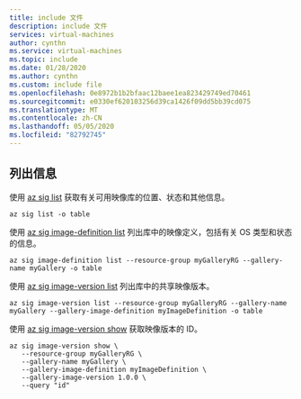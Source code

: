 ```yaml
---
title: include 文件
description: include 文件
services: virtual-machines
author: cynthn
ms.service: virtual-machines
ms.topic: include
ms.date: 01/28/2020
ms.author: cynthn
ms.custom: include file
ms.openlocfilehash: 0e8972b1b2bfaac12baee1ea823429749ed70461
ms.sourcegitcommit: e0330ef620103256d39ca1426f09dd5bb39cd075
ms.translationtype: MT
ms.contentlocale: zh-CN
ms.lasthandoff: 05/05/2020
ms.locfileid: "82792745"
---
```

## <a name="list-information"></a>列出信息

使用 [az sig list](/cli/azure/sig#az-sig-list) 获取有关可用映像库的位置、状态和其他信息。

```azurecli-interactive 
az sig list -o table
```

使用 [az sig image-definition list](/cli/azure/sig/image-definition#az-sig-image-definition-list) 列出库中的映像定义，包括有关 OS 类型和状态的信息。

```azurecli-interactive 
az sig image-definition list --resource-group myGalleryRG --gallery-name myGallery -o table
```

使用 [az sig image-version list](/cli/azure/sig/image-version#az-sig-image-version-list) 列出库中的共享映像版本。

```azurecli-interactive
az sig image-version list --resource-group myGalleryRG --gallery-name myGallery --gallery-image-definition myImageDefinition -o table
```

使用 [az sig image-version show](/cli/azure/sig/image-version#az-sig-image-version-show) 获取映像版本的 ID。

```azurecli-interactive
az sig image-version show \
   --resource-group myGalleryRG \
   --gallery-name myGallery \
   --gallery-image-definition myImageDefinition \
   --gallery-image-version 1.0.0 \
   --query "id"
```